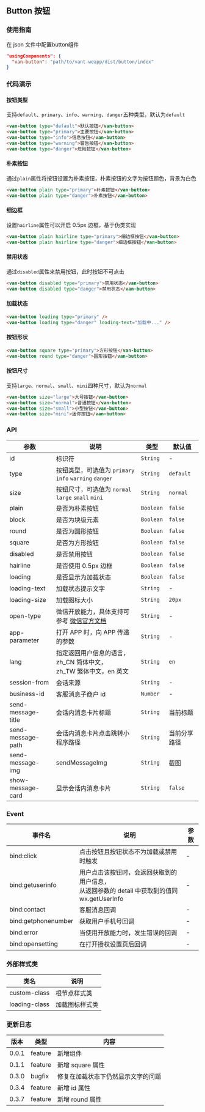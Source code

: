 ## Button 按钮

### 使用指南
在 json 文件中配置button组件
```json
"usingComponents": {
  "van-button": "path/to/vant-weapp/dist/button/index"
}
```

### 代码演示

#### 按钮类型

支持`default`、`primary`、`info`、`warning`、`danger`五种类型，默认为`default`

```html
<van-button type="default">默认按钮</van-button>
<van-button type="primary">主要按钮</van-button>
<van-button type="info">信息按钮</van-button>
<van-button type="warning">警告按钮</van-button>
<van-button type="danger">危险按钮</van-button>
```

#### 朴素按钮

通过`plain`属性将按钮设置为朴素按钮，朴素按钮的文字为按钮颜色，背景为白色

```html
<van-button plain type="primary">朴素按钮</van-button>
<van-button plain type="danger">朴素按钮</van-button>
```

#### 细边框

设置`hairline`属性可以开启 0.5px 边框，基于伪类实现

```html
<van-button plain hairline type="primary">细边框按钮</van-button>
<van-button plain hairline type="danger">细边框按钮</van-button>
```

#### 禁用状态

通过`disabled`属性来禁用按钮，此时按钮不可点击

```html
<van-button disabled type="primary">禁用状态</van-button>
<van-button disabled type="danger">禁用状态</van-button>
```

#### 加载状态

```html 
<van-button loading type="primary" />
<van-button loading type="danger" loading-text="加载中..." />
```

#### 按钮形状

```html 
<van-button square type="primary">方形按钮</van-button>
<van-button round type="danger">圆形按钮</van-button>
```

#### 按钮尺寸
支持`large`、`normal`、`small`、`mini`四种尺寸，默认为`normal`

```html 
<van-button size="large">大号按钮</van-button>
<van-button size="normal">普通按钮</van-button>
<van-button size="small">小型按钮</van-button>
<van-button size="mini">迷你按钮</van-button>
```

### API

| 参数 | 说明 | 类型 | 默认值 |
|-----------|-----------|-----------|-------------|
| id | 标识符 | `String` | - |
| type | 按钮类型，可选值为 `primary` `info` `warning` `danger` | `String` | `default` |
| size | 按钮尺寸，可选值为 `normal` `large` `small` `mini` | `String` | `normal` |
| plain | 是否为朴素按钮 | `Boolean` | `false` |
| block | 是否为块级元素 | `Boolean` | `false` |
| round | 是否为圆形按钮 | `Boolean` | `false` |
| square | 是否为方形按钮 | `Boolean` | `false` |
| disabled | 是否禁用按钮 | `Boolean` | `false` |
| hairline | 是否使用 0.5px 边框 | `Boolean` | `false` |
| loading | 是否显示为加载状态 | `Boolean` | `false` |
| loading-text | 加载状态提示文字 | `String` | - |
| loading-size | 加载图标大小 | `String` | `20px` |
| open-type | 微信开放能力，具体支持可参考 [微信官方文档](https://mp.weixin.qq.com/debug/wxadoc/dev/component/button.html) | `String` | - |
| app-parameter | 打开 APP 时，向 APP 传递的参数 | `String` | - |
| lang | 指定返回用户信息的语言，zh_CN 简体中文，<br>zh_TW 繁体中文，en 英文 | `String` | `en` |
| session-from | 会话来源 | `String` | - |
| business-id | 客服消息子商户 id | `Number` | - |
| send-message-title | 会话内消息卡片标题 | `String` | 当前标题 |
| send-message-path | 会话内消息卡片点击跳转小程序路径 | `String` | 当前分享路径 |
| send-message-img | sendMessageImg | `String` | 截图 |
| show-message-card | 显示会话内消息卡片 | `String` | `false` |

### Event

| 事件名 | 说明 | 参数 |
|-----------|-----------|-----------|
| bind:click | 点击按钮且按钮状态不为加载或禁用时触发 | - |
| bind:getuserinfo | 用户点击该按钮时，会返回获取到的用户信息，<br>从返回参数的 detail 中获取到的值同 wx.getUserInfo | - |
| bind:contact | 客服消息回调 | - |
| bind:getphonenumber | 获取用户手机号回调 | - |
| bind:error | 当使用开放能力时，发生错误的回调 | - |
| bind:opensetting | 在打开授权设置页后回调 | - |

### 外部样式类

| 类名 | 说明 |
|-----------|-----------|
| custom-class | 根节点样式类 |
| loading-class | 加载图标样式类 |

### 更新日志

| 版本 | 类型 | 内容 |
|-----------|-----------|-----------|
| 0.0.1 | feature | 新增组件 |
| 0.1.1 | feature | 新增 square 属性 |
| 0.3.0 | bugfix | 修复在加载状态下仍然显示文字的问题 |
| 0.3.4 | feature | 新增 id 属性 |
| 0.3.7 | feature | 新增 round 属性 |
